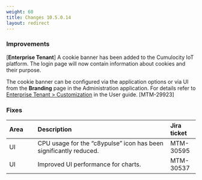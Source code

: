 ```yaml
---
weight: 60
title: Changes 10.5.0.14
layout: redirect
---
```


### Improvements

[**Enterprise Tenant**] A cookie banner has been added to the Cumulocity IoT platform. The login page will now contain information about cookies and their purpose.

The cookie banner can be configured via the application options or via UI from the **Branding** page in the Administration application. For details refer to [Enterprise Tenant > Customization](/users-guide/enterprise-edition/#customization) in the User guide. [MTM-29923]



### Fixes

<table>
<colgroup>
<col style="width: 15%;">
<col style="width: 70%;">
<col style="width: 15%;">
</colgroup>
<thead>
<tr>
<th style="text-align:left">Area</th>
<th style="text-align:left">Description</th>
<th style="text-align:left">Jira ticket</th>
</tr>
</thead>
<tbody>
<tr>
<td style="text-align:left">UI</td>
<td style="text-align:left">CPU usage for the “c8ypulse” icon has been significantly reduced. </td>
<td style="text-align:left">MTM-30595
</td>
<tr>
<td style="text-align:left">UI</td>
<td style="text-align:left">Improved UI performance for charts.</td>
<td style="text-align:left">MTM-30537</td>
</tr>
</tbody>
</table>
